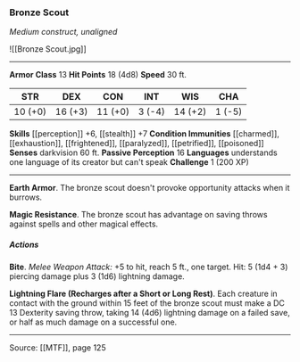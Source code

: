 ### Bronze Scout
_Medium construct, unaligned_

![[Bronze Scout.jpg]]




---

**Armor Class** 13
**Hit Points** 18 (4d8)
**Speed** 30 ft.

| STR     | DEX     | CON     | INT     | WIS     | CHA     |
|---------|---------|---------|---------|---------|---------|
| 10 (+0) | 16 (+3) | 11 (+0) | 3 (-4) | 14 (+2) | 1 (-5) |

**Skills** [[perception]] +6, [[stealth]] +7
**Condition Immunities** [[charmed]], [[exhaustion]], [[frightened]], [[paralyzed]], [[petrified]], [[poisoned]]
**Senses** darkvision 60 ft.
**Passive Perception** 16
**Languages** understands one language of its creator but can't speak
**Challenge** 1 (200 XP)

---

**Earth Armor**. The bronze scout doesn't provoke opportunity attacks when it burrows.

**Magic Resistance**. The bronze scout has advantage on saving throws against spells and other magical effects.

##### Actions
**Bite**. _Melee Weapon Attack:_ +5 to hit, reach 5 ft., one target. Hit: 5 (1d4 + 3) piercing damage plus 3 (1d6) lightning damage.

**Lightning Flare (Recharges after a Short or Long Rest)**. Each creature in contact with the ground within 15 feet of the bronze scout must make a DC 13 Dexterity saving throw, taking 14 (4d6) lightning damage on a failed save, or half as much damage on a successful one.


---

Source: [[MTF]], page 125